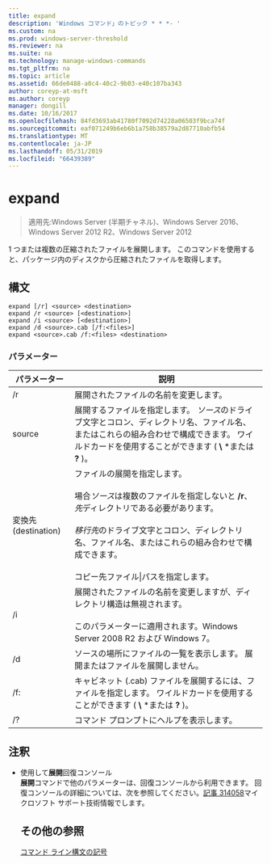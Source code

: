 ```yaml
---
title: expand
description: 'Windows コマンド」のトピック * * *- '
ms.custom: na
ms.prod: windows-server-threshold
ms.reviewer: na
ms.suite: na
ms.technology: manage-windows-commands
ms.tgt_pltfrm: na
ms.topic: article
ms.assetid: 66de0488-a0c4-40c2-9b03-e40c107ba343
author: coreyp-at-msft
ms.author: coreyp
manager: dongill
ms.date: 10/16/2017
ms.openlocfilehash: 84fd3693ab41780f7092d74228a06503f9bca74f
ms.sourcegitcommit: eaf071249b6eb6b1a758b38579a2d87710abfb54
ms.translationtype: MT
ms.contentlocale: ja-JP
ms.lasthandoff: 05/31/2019
ms.locfileid: "66439389"
---
```

# <a name="expand"></a>expand

>適用先:Windows Server (半期チャネル)、Windows Server 2016、Windows Server 2012 R2、Windows Server 2012

1 つまたは複数の圧縮されたファイルを展開します。 このコマンドを使用すると、パッケージ内のディスクから圧縮されたファイルを取得します。  
## <a name="syntax"></a>構文  
```  
expand [/r] <source> <destination>  
expand /r <source> [<destination>]  
expand /i <source> [<destination>]  
expand /d <source>.cab [/f:<files>]  
expand <source>.cab /f:<files> <destination>  
```  
### <a name="parameters"></a>パラメーター  

|  パラメーター  |                                                                                                                                                                   説明                                                                                                                                                                    |
|-------------|--------------------------------------------------------------------------------------------------------------------------------------------------------------------------------------------------------------------------------------------------------------------------------------------------------------------------------------------------|
|     /r      |                                                                                                                                                             展開されたファイルの名前を変更します。                                                                                                                                                              |
|   source    |                                                                              展開するファイルを指定します。 *ソース*のドライブ文字とコロン、ディレクトリ名、ファイル名、またはこれらの組み合わせで構成できます。 ワイルドカードを使用することができます ( **\\** \*または **?** )。                                                                               |
| 変換先 (destination) | ファイルの展開を指定します。<br /><br />場合*ソース*は複数のファイルを指定しないと **/r**、*先*ディレクトリである必要があります。<br /><br />*移行先*のドライブ文字とコロン、ディレクトリ名、ファイル名、またはこれらの組み合わせで構成できます。<br /><br />コピー先ファイル&#124;パスを指定します。 |
|     /i      |                                                                                                   展開されたファイルの名前を変更しますが、ディレクトリ構造は無視されます。<br /><br />このパラメーターに適用されます。Windows Server 2008 R2 および Windows 7。                                                                                                    |
|     /d      |                                                                                                                              ソースの場所にファイルの一覧を表示します。 展開またはファイルを展開しません。                                                                                                                              |
|     /f:     |                                                                                                                 キャビネット (.cab) ファイルを展開するには、ファイルを指定します。 ワイルドカードを使用することができます ( **\\** \*または **?** )。                                                                                                                 |
|     /?      |                                                                                                                                                       コマンド プロンプトにヘルプを表示します。                                                                                                                                                       |

## <a name="remarks"></a>注釈  
- 使用して**展開**回復コンソール  
  **展開**コマンドで他のパラメーターは、回復コンソールから利用できます。 回復コンソールの詳細については、次を参照してください。[記事 314058](https://support.microsoft.com/kb/314058)マイクロソフト サポート技術情報でします。  
  ## <a name="additional-references"></a>その他の参照  
  [コマンド ライン構文の記号](command-line-syntax-key.md)  
